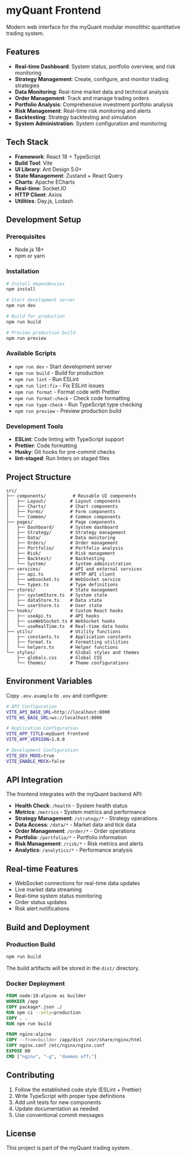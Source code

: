 # myQuant Frontend

Modern web interface for the myQuant modular monolithic quantitative trading system.

## Features

- **Real-time Dashboard**: System status, portfolio overview, and risk monitoring
- **Strategy Management**: Create, configure, and monitor trading strategies
- **Data Monitoring**: Real-time market data and technical analysis
- **Order Management**: Track and manage trading orders
- **Portfolio Analysis**: Comprehensive investment portfolio analysis
- **Risk Management**: Real-time risk monitoring and alerts
- **Backtesting**: Strategy backtesting and simulation
- **System Administration**: System configuration and monitoring

## Tech Stack

- **Framework**: React 18 + TypeScript
- **Build Tool**: Vite
- **UI Library**: Ant Design 5.0+
- **State Management**: Zustand + React Query
- **Charts**: Apache ECharts
- **Real-time**: Socket.IO
- **HTTP Client**: Axios
- **Utilities**: Day.js, Lodash

## Development Setup

### Prerequisites

- Node.js 18+
- npm or yarn

### Installation

```bash
# Install dependencies
npm install

# Start development server
npm run dev

# Build for production
npm run build

# Preview production build
npm run preview
```

### Available Scripts

- `npm run dev` - Start development server
- `npm run build` - Build for production
- `npm run lint` - Run ESLint
- `npm run lint:fix` - Fix ESLint issues
- `npm run format` - Format code with Prettier
- `npm run format:check` - Check code formatting
- `npm run type-check` - Run TypeScript type checking
- `npm run preview` - Preview production build

### Development Tools

- **ESLint**: Code linting with TypeScript support
- **Prettier**: Code formatting
- **Husky**: Git hooks for pre-commit checks
- **lint-staged**: Run linters on staged files

## Project Structure

```
src/
├── components/          # Reusable UI components
│   ├── Layout/         # Layout components
│   ├── Charts/         # Chart components
│   ├── Forms/          # Form components
│   └── Common/         # Common components
├── pages/              # Page components
│   ├── Dashboard/      # System dashboard
│   ├── Strategy/       # Strategy management
│   ├── Data/           # Data monitoring
│   ├── Orders/         # Order management
│   ├── Portfolio/      # Portfolio analysis
│   ├── Risk/           # Risk management
│   ├── Backtest/       # Backtesting
│   └── System/         # System administration
├── services/           # API and external services
│   ├── api.ts          # HTTP API client
│   ├── websocket.ts    # WebSocket service
│   └── types.ts        # Type definitions
├── stores/             # State management
│   ├── systemStore.ts  # System state
│   ├── dataStore.ts    # Data state
│   └── userStore.ts    # User state
├── hooks/              # Custom React hooks
│   ├── useApi.ts       # API hooks
│   ├── useWebSocket.ts # WebSocket hooks
│   └── useRealTime.ts  # Real-time data hooks
├── utils/              # Utility functions
│   ├── constants.ts    # Application constants
│   ├── format.ts       # Formatting utilities
│   └── helpers.ts      # Helper functions
└── styles/             # Global styles and themes
    ├── globals.css     # Global CSS
    └── themes/         # Theme configurations
```

## Environment Variables

Copy `.env.example` to `.env` and configure:

```bash
# API Configuration
VITE_API_BASE_URL=http://localhost:8000
VITE_WS_BASE_URL=ws://localhost:8000

# Application Configuration
VITE_APP_TITLE=myQuant Frontend
VITE_APP_VERSION=1.0.0

# Development Configuration
VITE_DEV_MODE=true
VITE_ENABLE_MOCK=false
```

## API Integration

The frontend integrates with the myQuant backend API:

- **Health Check**: `/health` - System health status
- **Metrics**: `/metrics` - System metrics and performance
- **Strategy Management**: `/strategy/*` - Strategy operations
- **Data Access**: `/data/*` - Market data and tick data
- **Order Management**: `/order/*` - Order operations
- **Portfolio**: `/portfolio/*` - Portfolio information
- **Risk Management**: `/risk/*` - Risk metrics and alerts
- **Analytics**: `/analytics/*` - Performance analysis

## Real-time Features

- WebSocket connections for real-time data updates
- Live market data streaming
- Real-time system status monitoring
- Order status updates
- Risk alert notifications

## Build and Deployment

### Production Build

```bash
npm run build
```

The build artifacts will be stored in the `dist/` directory.

### Docker Deployment

```dockerfile
FROM node:18-alpine as builder
WORKDIR /app
COPY package*.json ./
RUN npm ci --only=production
COPY . .
RUN npm run build

FROM nginx:alpine
COPY --from=builder /app/dist /usr/share/nginx/html
COPY nginx.conf /etc/nginx/nginx.conf
EXPOSE 80
CMD ["nginx", "-g", "daemon off;"]
```

## Contributing

1. Follow the established code style (ESLint + Prettier)
2. Write TypeScript with proper type definitions
3. Add unit tests for new components
4. Update documentation as needed
5. Use conventional commit messages

## License

This project is part of the myQuant trading system.
